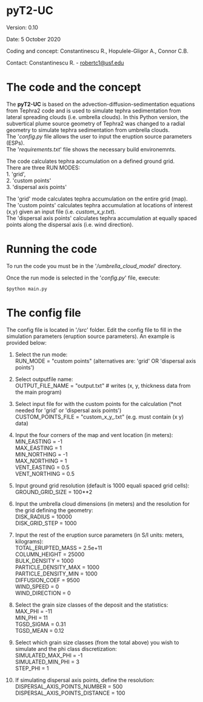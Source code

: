 # pyT2-UC

Version: 0.10

Date: 5 October 2020

Coding and concept: Constantinescu R., Hopulele-Gligor A., Connor C.B.

Contact: Constantinescu R. - robertc1@usf.edu

# The code and the concept

The **pyT2-UC** is based on the advection-diffusion-sedimentation equations from Tephra2 code and is used to simulate tephra sedimentation from lateral spreading clouds (i.e. umbrella clouds). In this Python version, the subvertical plume source geometry of Tephra2 was changed to a radial geometry to simulate tephra sedimentation from umbrella clouds.  
The '*config.py* file allows the user to input the eruption source parameters (ESPs).  
The '*requirements.txt*' file shows the necessary build environemnts.

The code calculates tephra accumulation on a defined ground grid.  
There are three RUN MODES:  
    1. 'grid',  
    2. 'custom points'  
    3. 'dispersal axis points'  

The 'grid' mode calculates tephra accumulation on the entire grid (map).  
The 'custom points' calculates tephra accumulation at locations of interest (x,y) given an input file (i.e. *custom_x_y.txt*).  
The 'dispersal axis points' calculates tephra accumulation at equally spaced points along the dispersal axis (i.e. wind direction).


# Running the code

To run the code you must be in the '*/umbrella_cloud_model*' directory.

Once the run mode is selected in the '*config.py*' file, execute:

`$python main.py`

# The config file

The config file is located in '*/src*' folder. Edit the config file to fill in the simulation parameters (eruption source parameters). An example is provided below:

1. Select the run mode:  
RUN_MODE = "custom points" (alternatives are: 'grid' OR 'dispersal axis points')

2. Select outputfile name:  
OUTPUT_FILE_NAME = "output.txt"  # writes (x, y, thickness data from the main program)

3. Select input file for with the custom points for the calculation (*not needed for 'grid' or 'dispersal axis points')  
CUSTOM_POINTS_FILE = "custom_x_y_.txt" (e.g. must contain (x y) data)

4. Input the four corners of the map and vent location (in meters):  
MIN_EASTING = -1  
MAX_EASTING = 1  
MIN_NORTHING = -1  
MAX_NORTHING = 1  
VENT_EASTING = 0.5  
VENT_NORTHING = 0.5

5. Input ground grid resolution (default is 1000 equali spaced grid cells):  
GROUND_GRID_SIZE = 100**2

6. Input the umbrella cloud dimensions (in meters) and the resolution for the grid defining the geometry:  
DISK_RADIUS = 10000  
DISK_GRID_STEP = 1000

7.  Input the rest of the eruption surce parameters (in S/I units: meters, kilograms):  
TOTAL_ERUPTED_MASS = 2.5e+11  
COLUMN_HEIGHT = 25000  
BULK_DENSITY = 1000  
PARTICLE_DENSITY_MAX = 1000  
PARTICLE_DENSITY_MIN = 1000  
DIFFUSION_COEF = 9500  
WIND_SPEED = 0  
WIND_DIRECTION = 0

8. Select the grain size classes of the deposit and the statistics:  
MAX_PHI = -11  
MIN_PHI = 11  
TGSD_SIGMA = 0.31  
TGSD_MEAN = 0.12

9. Select which grain size classes (from the total above) you wish to simulate and the phi class discretization:  
SIMULATED_MAX_PHI = -1  
SIMULATED_MIN_PHI = 3  
STEP_PHI = 1

10. If simulating dispersal axis points, define the resolution:  
DISPERSAL_AXIS_POINTS_NUMBER = 500  
DISPERSAL_AXIS_POINTS_DISTANCE = 100



